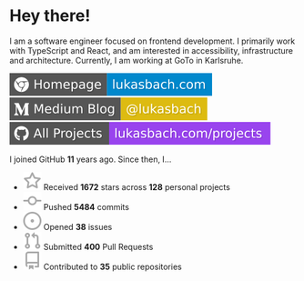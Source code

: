 # Hey there!

I am a software engineer focused on frontend development. I primarily work with TypeScript and React, and am interested in accessibility, infrastructure and architecture. Currently, I am working at GoTo in Karlsruhe.

[![Homepage](./icons/homepage.svg)](https://lukasbach.com)
[![Medium Blog](./icons/medium.svg)](https://medium.com/@lukasbach)
[![My Projects](./icons/projects.svg)](https://lukasbach.com/projects)

I joined GitHub **11** years ago. Since then, I...

- ![](./icons/star.svg) Received **1672** stars across **128** personal projects
- ![](./icons/commit.svg) Pushed **5484** commits
- ![](./icons/issues.svg) Opened **38** issues
- ![](./icons/pr.svg) Submitted **400** Pull Requests
- ![](./icons/repo.svg) Contributed to **35** public repositories
